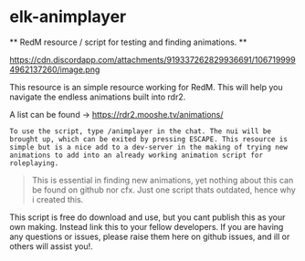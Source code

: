 # elk-animplayer
** RedM resource / script for testing and finding animations. **

https://cdn.discordapp.com/attachments/919337262829936691/1067199994962137260/image.png

This resource is an simple resource working for RedM. 
This will help you navigate the endless animations built into rdr2. 

A list can be found -> https://rdr2.mooshe.tv/animations/
```
To use the script, type /animplayer in the chat. The nui will be brought up, which can be exited by pressing ESCAPE. This resource is simple but is a nice add to a dev-server in the making of trying new animations to add into an already working animation script for roleplaying.
```

> This is essential in finding new animations, yet nothing about this can be found on github nor cfx. Just one script thats outdated, hence why i created this.


This script is free do download and use, but you cant publish this as your own making. Instead link this to your fellow developers.
If you are having any questions or issues, please raise them here on github issues, and ill or others will assist you!.

